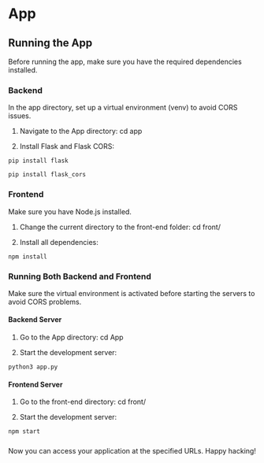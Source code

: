 # App

## Running the App

Before running the app, make sure you have the required dependencies installed.

### Backend

In the app directory, set up a virtual environment (venv) to avoid CORS issues.

1. Navigate to the App directory: cd app

2. Install Flask and Flask CORS:
  ```
pip install flask
  ```
  ```
pip install flask_cors
  ```
### Frontend

Make sure you have Node.js installed.

1. Change the current directory to the front-end folder:
cd front/

2. Install all dependencies:
  ```
 npm install
  ``` 

### Running Both Backend and Frontend

Make sure the virtual environment is activated before starting the servers to avoid CORS problems.

#### Backend Server

1. Go to the App directory:
cd App

2. Start the development server:
  ```
 python3 app.py
  ``` 


#### Frontend Server

1. Go to the front-end directory:
cd front/

2. Start the development server:
  ```
 npm start
  ``` 
#####
Now you can access your application at the specified URLs. Happy hacking!




